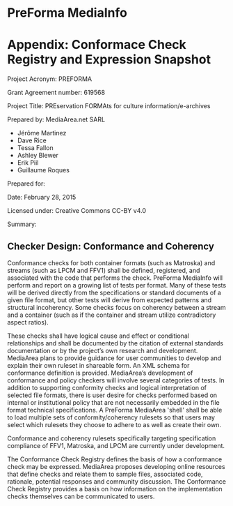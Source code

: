 # PreForma MediaInfo
# Appendix: Conformace Check Registry and Expression Snapshot

Project Acronym: PREFORMA

Grant Agreement number: 619568

Project Title: PREservation FORMAts for culture information/e-archives

Prepared by: MediaArea.net SARL

  - Jérôme Martinez
  - Dave Rice
  - Tessa Fallon
  - Ashley Blewer
  - Erik Piil
  - Guillaume Roques

Prepared for:

Date: February 28, 2015

Licensed under: Creative Commons CC-BY v4.0

Summary: 

<!-- toc -->


## Checker Design: Conformance and Coherency

Conformance checks for both container formats (such as Matroska) and streams (such as LPCM and FFV1) shall be defined, registered, and associated with the code that performs the check. PreForma MediaInfo will perform and report on a growing list of tests per format. Many of these tests will be derived directly from the specifications or standard documents of a given file format, but other tests will derive from expected patterns and structural incoherency. Some checks focus on coherency between a stream and a container (such as if the container and stream utilize contradictory aspect ratios).

These checks shall have logical cause and effect or conditional relationships and shall be documented by the citation of external standards documentation or by the project’s own research and development. MediaArea plans to provide guidance for user communities to develop and explain their own ruleset in shareable form. An XML schema for conformance definition is provided. MediaArea’s development of conformance and policy checkers will involve several categories of tests. In addition to supporting conformity checks and logical interpretation of selected file formats, there is user desire for checks performed based on internal or institutional policy that are not necessarily embedded in the file format technical specifications. A PreForma MediaArea 'shell' shall be able to load multiple sets of conformity/coherency rulesets so that users may select which rulesets they choose to adhere to as well as create their own.

Conformance and coherency rulesets specifically targeting specification compliance of FFV1, Matroska, and LPCM are currently under development.

The Conformance Check Registry defines the basis of how a conformance check may be expressed. MediaArea proposes developing online resources that define checks and relate them to sample files, associated code, rationale, potential responses and community discussion. The Conformance Check Registry provides a basis on how information on the implementation checks themselves can be communicated to users.
